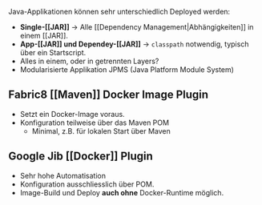 Java-Applikationen können sehr unterschiedlich Deployed werden:
- **Single-[[JAR]]** -> Alle [[Dependency Management|Abhängigkeiten]] in einem [[JAR]].
- **App-[[JAR]] und Dependey-[[JAR]]** -> `classpath` notwendig, typisch über ein Startscript.
- Alles in einem, oder in getrennten Layers?
- Modularisierte Applikation JPMS (Java Platform Module System)

## Fabric8 [[Maven]] Docker Image Plugin
- Setzt ein Docker-Image voraus.
- Konfiguration teilweise über das Maven POM
	- Minimal, z.B. für lokalen Start über Maven

## Google Jib [[Docker]] Plugin
- Sehr hohe Automatisation
- Konfiguration ausschliesslich über POM.
- Image-Build und Deploy **auch ohne** Docker-Runtime möglich.